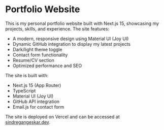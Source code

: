 # Portfolio Website

This is my personal portfolio website built with Next.js 15, showcasing my projects, skills, and experience. The site features:

- A modern, responsive design using Material UI (Joy UI)
- Dynamic GitHub integration to display my latest projects
- Dark/light theme toggle
- Contact form functionality
- Resume/CV section
- Optimized performance and SEO

The site is built with:
- Next.js 15 (App Router)
- TypeScript
- Material UI (Joy UI)
- GitHub API integration
- Email.js for contact form

The site is deployed on Vercel and can be accessed at [sindregangeskar.dev](https://sindregangeskar.dev).
